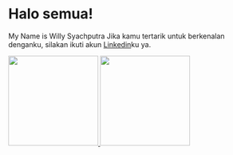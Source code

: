 # Halo semua!
My Name is Willy Syachputra
Jika kamu tertarik untuk berkenalan denganku, silakan ikuti akun [Linkedin](https://www.linkedin.com/in/willy-syachputra-38227b217/)ku ya.

<p align="left">
<a href="https://github.com/aeraski">
  <img height="180em" src="https://github-readme-stats-eight-theta.vercel.app/api?username=aeraski&show_icons=true&theme=algolia&include_all_commits=true&count_private=true"/>
  <img height="180em" src="https://github-readme-stats-eight-theta.vercel.app/api/top-langs/?username=aeraski&layout=compact&langs_count=8&theme=algolia"/>
</a>
</p>
